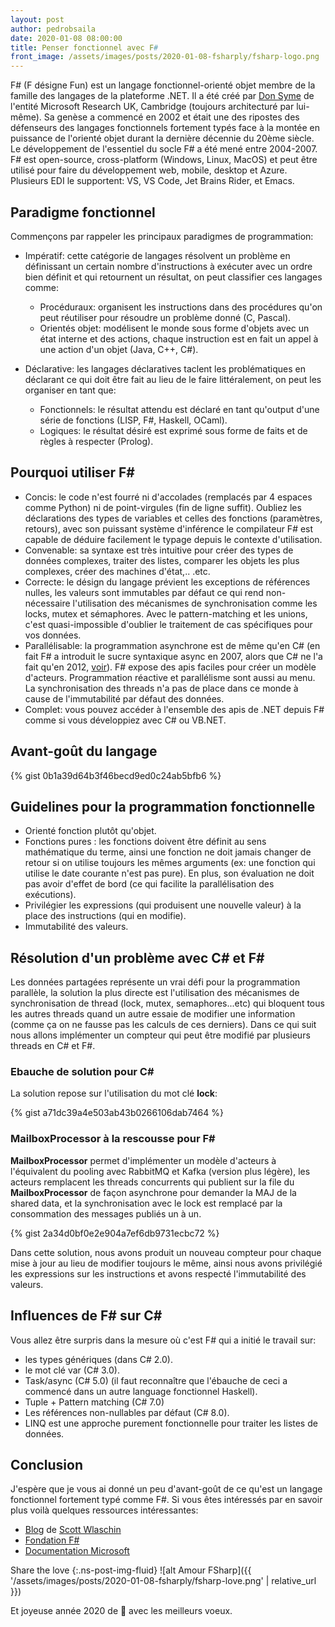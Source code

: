 ```yaml
---
layout: post
author: pedrobsaila
date: 2020-01-08 08:00:00
title: Penser fonctionnel avec F#
front_image: /assets/images/posts/2020-01-08-fsharply/fsharp-logo.png
---
```


F# (F désigne Fun) est un langage fonctionnel-orienté objet membre de la famille des langages de la plateforme .NET. Il a été créé par [Don Syme](https://twitter.com/dsymetweets) de l'entité Microsoft Research UK, Cambridge (toujours architecturé par lui-même). Sa genèse a commencé en 2002 et était une des ripostes des défenseurs des langages fonctionnels fortement typés face à la montée en puissance de l'orienté objet durant la dernière décennie du 20ème siècle. Le développement de l'essentiel du socle F# a été mené entre 2004-2007. F# est open-source, cross-platform (Windows, Linux, MacOS) et peut être utilisé pour faire du développement web, mobile, desktop et Azure. Plusieurs EDI le supportent: VS, VS Code, Jet Brains Rider, et Emacs.

## Paradigme fonctionnel

Commençons par rappeler les principaux paradigmes de programmation:

* Impératif: cette catégorie de langages résolvent un problème en définissant un certain nombre d'instructions à exécuter avec un ordre bien définit et qui retournent un résultat, on peut classifier ces langages comme:

  * Procéduraux: organisent les instructions dans des procédures qu'on peut réutiliser pour résoudre un problème donné (C, Pascal).
  * Orientés objet: modélisent le monde sous forme d'objets avec un état interne et des actions, chaque instruction est en fait un appel à une action d'un objet (Java, C++, C#).

* Déclarative: les langages déclaratives taclent les problématiques en déclarant ce qui doit être fait au lieu de le faire littéralement, on peut les organiser en tant que:

  * Fonctionnels: le résultat attendu est déclaré en tant qu'output d'une série de fonctions (LISP, F#, Haskell, OCaml).
  * Logiques: le résultat désiré est exprimé sous forme de faits et de règles à respecter (Prolog).

## Pourquoi utiliser F#

* Concis: le code n'est fourré ni d'accolades (remplacés par 4 espaces comme Python) ni de point-virgules (fin de ligne suffit). Oubliez les déclarations des types de variables et celles des fonctions (paramètres, retours), avec son puissant système d'inférence le compilateur F# est capable de déduire facilement le typage depuis le contexte d'utilisation.
* Convenable: sa syntaxe est très intuitive pour créer des types de données complexes, traiter des listes, comparer les objets les plus complexes, créer des machines d'état,.. .etc.
* Correcte: le désign du langage prévient les exceptions de références nulles, les valeurs sont immutables par défaut ce qui rend non-nécessaire l'utilisation des mécanismes de synchronisation comme les locks, mutex et sémaphores. Avec le pattern-matching et les unions, c'est quasi-impossible d'oublier le traitement de cas spécifiques pour vos données.
* Parallélisable: la programmation asynchrone est de même qu'en C# (en fait F# a introduit le sucre syntaxique async en 2007, alors que C# ne l'a fait qu'en 2012, [voir](https://softwareengineering.stackexchange.com/questions/377464/who-did-async-await-first)). F# expose des apis faciles pour créer un modèle d'acteurs. Programmation réactive et parallélisme sont aussi au menu. La synchronisation des threads n'a pas de place dans ce monde à cause de l'immutabilité par défaut des données.
* Complet: vous pouvez accéder à l'ensemble des apis de .NET depuis F# comme si vous développiez avec C# ou VB.NET.

## Avant-goût du langage

{% gist 0b1a39d64b3f46becd9ed0c24ab5bfb6 %}

## Guidelines pour la programmation fonctionnelle

* Orienté fonction plutôt qu'objet.
* Fonctions pures : les fonctions doivent être définit au sens mathématique du terme, ainsi une fonction ne doit jamais changer de retour si on utilise toujours les mêmes arguments (ex: une fonction qui utilise le date courante n'est pas pure). En plus, son évaluation ne doit pas avoir d'effet de bord (ce qui facilite la parallélisation des exécutions).
* Privilégier les expressions (qui produisent une nouvelle valeur) à la place des instructions (qui en modifie).
* Immutabilité des valeurs.

## Résolution d'un problème avec C# et F#

Les données partagées représente un vrai défi pour la programmation parallèle, la solution la plus directe est l'utilisation des mécanismes de synchronisation de thread (lock, mutex, semaphores...etc) qui bloquent tous les autres threads quand un autre essaie de modifier une information (comme ça on ne fausse pas les calculs de ces derniers). Dans ce qui suit nous allons implémenter un compteur qui peut être modifié par plusieurs threads en C# et F#.

### Ebauche de solution pour C#

La solution repose sur l'utilisation du mot clé **lock**:

{% gist a71dc39a4e503ab43b0266106dab7464 %}

### MailboxProcessor à la rescousse pour F#

**MailboxProcessor** permet d'implémenter un modèle d'acteurs à l'équivalent du pooling avec RabbitMQ et Kafka (version plus légère), les acteurs remplacent les threads concurrents qui publient sur la file du **MailboxProcessor** de façon asynchrone pour demander la MAJ de la shared data, et la synchronisation avec le lock est remplacé par la consommation des messages publiés un à un.

{% gist 2a34d0bf0e2e904a7ef6db9731ecbc72 %}

Dans cette solution, nous avons produit un nouveau compteur pour chaque mise à jour au lieu de modifier toujours le même, ainsi nous avons privilégié les expressions sur les instructions et avons respecté l'immutabilité des valeurs.

## Influences de F# sur C#

Vous allez être surpris dans la mesure où c'est F# qui a initié le travail sur:

* les types génériques (dans C# 2.0).
* le mot clé var (C# 3.0).
* Task/async (C# 5.0) (il faut reconnaître que l'ébauche de ceci a commencé dans un autre language fonctionnel Haskell).
* Tuple + Pattern matching (C# 7.0)
* Les références non-nullables par défaut (C# 8.0).
* LINQ est une approche purement fonctionnelle pour traiter les listes de données.

## Conclusion

J'espère que je vous ai donné un peu d'avant-goût de ce qu'est un langage fonctionnel fortement typé comme F#. Si vous êtes intéressés par en savoir plus voilà quelques ressources intéressantes:

* [Blog](https://fsharpforfunandprofit.com/) de [Scott Wlaschin](https://twitter.com/ScottWlaschin)
* [Fondation F#](https://fsharp.org)
* [Documentation Microsoft](https://docs.microsoft.com/en-us/dotnet/fsharp/)

Share the love
{:.ns-post-img-fluid}
![alt Amour FSharp]({{ '/assets/images/posts/2020-01-08-fsharply/fsharp-love.png' | relative_url }})

Et joyeuse année 2020 de :tada: avec les meilleurs voeux.
